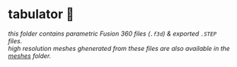 # tabulator 🎹

*this folder contains parametric Fusion 360 files (`.f3d`) & exported `.STEP` files.*\
*high resolution meshes ghenerated from these files are also available in the [meshes](www.com) folder.*
